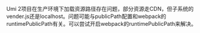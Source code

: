 Umi 2项目在生产环境下加载资源路径存在问题，部分资源走CDN，但子系统的vender.js还是localhost。问题可能与publicPath配置和webpack的runtimePublicPath有关。可以尝试开启webpack的runtimePublicPath来解决。
